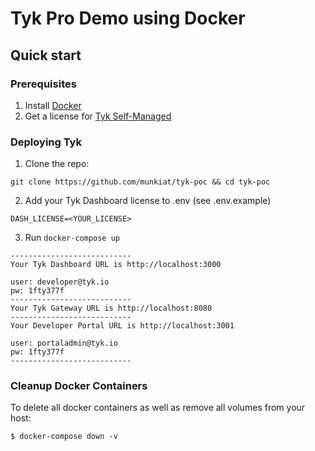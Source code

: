 # Tyk Pro Demo using Docker

## Quick start

### Prerequisites

1. Install [Docker](https://docs.docker.com/get-docker/)
2. Get a license for [Tyk Self-Managed](https://tyk.io/sign-up/) 


### Deploying Tyk

1. Clone the repo: 
```
git clone https://github.com/munkiat/tyk-poc && cd tyk-poc
```

2. Add your Tyk Dashboard license to .env (see .env.example) 
```
DASH_LICENSE=<YOUR_LICENSE>
```

3. Run `docker-compose up`

```
---------------------------
Your Tyk Dashboard URL is http://localhost:3000

user: developer@tyk.io
pw: 1fty377f
---------------------------
Your Tyk Gateway URL is http://localhost:8080
---------------------------
Your Developer Portal URL is http://localhost:3001

user: portaladmin@tyk.io
pw: 1fty377f
---------------------------
```

### Cleanup Docker Containers

To delete all docker containers as well as remove all volumes from your host:

```
$ docker-compose down -v
```


